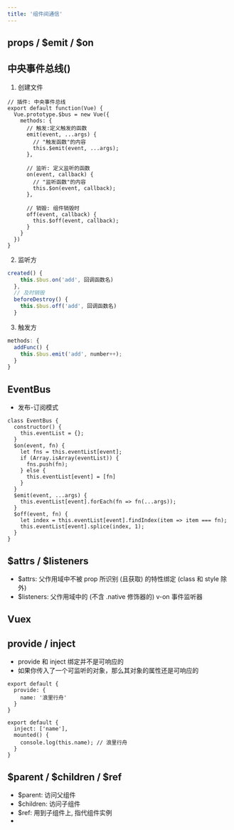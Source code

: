 ```yaml
---
title: '组件间通信'
---
```


## props / $emit / $on

## 中央事件总线()

1. 创建文件

```JS
// 插件: 中央事件总线
export default function(Vue) {
  Vue.prototype.$bus = new Vue({
    methods: {
      // 触发:定义触发的函数
      emit(event, ...args) {
        // "触发函数"的内容
        this.$emit(event, ...args);
      },

      // 监听: 定义监听的函数
      on(event, callback) {
        // "监听函数"的内容
        this.$on(event, callback);
      },

      // 销毁: 组件销毁时
      off(event, callback) {
        this.$off(event, callback);
      }
    }
  })
}
```

2. 监听方

```js
created() {
    this.$bus.on('add', 回调函数名)
  },
  // 及时销毁
  beforeDestroy() {
    this.$bus.off('add', 回调函数名)
  }
```

3. 触发方

```js
methods: {
  addFunc() {
    this.$bus.emit('add', number++);
  }
}
```

## EventBus

* 发布-订阅模式

```JS
class EventBus {
  constructor() {
    this.eventList = {};
  }
  $on(event, fn) {
    let fns = this.eventList[event];
    if (Array.isArray(eventList)) {
      fns.push(fn);
    } else {
      this.eventList[event] = [fn]
    }
  }
  $emit(event, ...args) {
    this.eventList[event].forEach(fn => fn(...args));
  }
  $off(event, fn) {
    let index = this.eventList[event].findIndex(item => item === fn);
    this.eventList[event].splice(index, 1);
  }
}
```

## $attrs / $listeners

* $attrs: 父作用域中不被 prop 所识别 (且获取) 的特性绑定 (class 和 style 除外)
* $listeners: 父作用域中的 (不含 .native 修饰器的) v-on 事件监听器

## Vuex

## provide / inject

* provide 和 inject 绑定并不是可响应的
* 如果你传入了一个可监听的对象，那么其对象的属性还是可响应的

```JS
export default {
  provide: {
    name: '浪里行舟'
  }
}
```

```JS
export default {
  inject: ['name'],
  mounted() {
    console.log(this.name); // 浪里行舟
  }
}
```

## $parent / $children / $ref

* $parent: 访问父组件
* $children: 访问子组件
* $ref: 用到子组件上, 指代组件实例
* 

